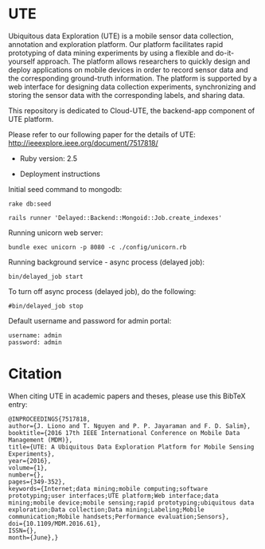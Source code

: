 # UTE
Ubiquitous data Exploration (UTE) is a mobile sensor data collection, annotation and exploration platform. Our platform facilitates rapid prototyping of data mining experiments by using a flexible and do-it-yourself approach. The platform allows researchers to quickly design and deploy applications on mobile devices in order to record sensor data and the corresponding ground-truth information. The platform is supported by a web interface for designing data collection experiments, synchronizing and storing the sensor data with the corresponding labels, and sharing data.

This repository is dedicated to Cloud-UTE, the backend-app component of UTE platform. 

Please refer to our following paper for the details of UTE: http://ieeexplore.ieee.org/document/7517818/ 

* Ruby version: 2.5

* Deployment instructions

Initial seed command to mongodb: 
```terminal
rake db:seed
```

```terminal
rails runner 'Delayed::Backend::Mongoid::Job.create_indexes'
```

Running unicorn web server: 
```terminal
bundle exec unicorn -p 8080 -c ./config/unicorn.rb
```

Running background service - async process (delayed job): 
```terminal
bin/delayed_job start 
```

To turn off async process (delayed job), do the following:
```terminal
#bin/delayed_job stop
```

Default username and password for admin portal: 
```
username: admin
password: admin
```

# Citation
When citing UTE in academic papers and theses, please use this BibTeX entry:
```
@INPROCEEDINGS{7517818, 
author={J. Liono and T. Nguyen and P. P. Jayaraman and F. D. Salim}, 
booktitle={2016 17th IEEE International Conference on Mobile Data Management (MDM)}, 
title={UTE: A Ubiquitous Data Exploration Platform for Mobile Sensing Experiments}, 
year={2016}, 
volume={1}, 
number={}, 
pages={349-352}, 
keywords={Internet;data mining;mobile computing;software prototyping;user interfaces;UTE platform;Web interface;data mining;mobile device;mobile sensing;rapid prototyping;ubiquitous data exploration;Data collection;Data mining;Labeling;Mobile communication;Mobile handsets;Performance evaluation;Sensors}, 
doi={10.1109/MDM.2016.61}, 
ISSN={}, 
month={June},}
```
